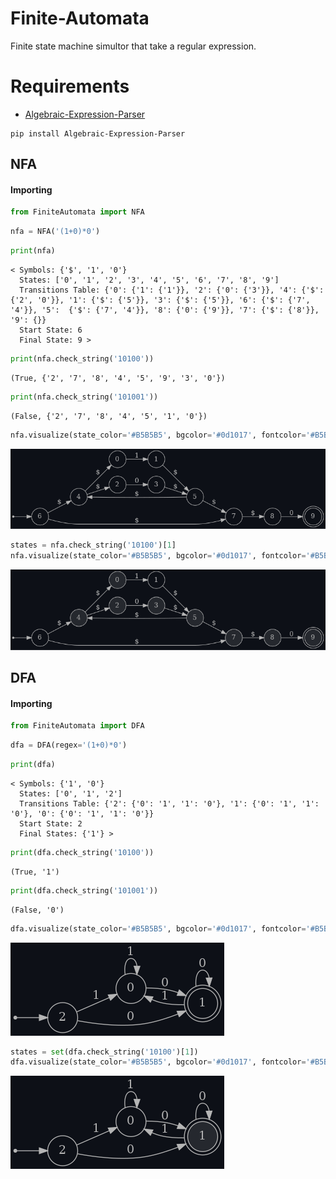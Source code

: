 # Finite-Automata
Finite state machine simultor that take a regular expression.

# Requirements
- [Algebraic-Expression-Parser](https://github.com/mohamedsalahh/Algebraic-Expression-Parser)

```
pip install Algebraic-Expression-Parser
```

## NFA
#### Importing
```python
from FiniteAutomata import NFA
```

```python
nfa = NFA('(1+0)*0')
```

```python
print(nfa)
```
```text
< Symbols: {'$', '1', '0'}
  States: ['0', '1', '2', '3', '4', '5', '6', '7', '8', '9']
  Transitions Table: {'0': {'1': {'1'}}, '2': {'0': {'3'}}, '4': {'$': {'2', '0'}}, '1': {'$': {'5'}}, '3': {'$': {'5'}}, '6': {'$': {'7', '4'}}, '5':  {'$': {'7', '4'}}, '8': {'0': {'9'}}, '7': {'$': {'8'}}, '9': {}}
  Start State: 6
  Final State: 9 >
```

```python
print(nfa.check_string('10100'))
```
```text
(True, {'2', '7', '8', '4', '5', '9', '3', '0'})
```

```python
print(nfa.check_string('101001'))
```
```text
(False, {'2', '7', '8', '4', '5', '1', '0'})
```

```python
nfa.visualize(state_color='#B5B5B5', bgcolor='#0d1017', fontcolor='#B5B5B5', arrow_color='#B5B5B5')
```
![](https://github.com/mohamedsalahh/Finite-Automata/blob/main/nfa-graph.png "NFA")

```python
states = nfa.check_string('10100')[1]
nfa.visualize(state_color='#B5B5B5', bgcolor='#0d1017', fontcolor='#B5B5B5', arrow_color='#B5B5B5', subgroup_states=states, subgroup_color='#25282e')
```
![](https://github.com/mohamedsalahh/Finite-Automata/blob/main/nfa-graph1.png "NFA")

## DFA
#### Importing
```python
from FiniteAutomata import DFA
```

```python
dfa = DFA(regex='(1+0)*0')
```

```python
print(dfa)
```
```text
< Symbols: {'1', '0'}
  States: ['0', '1', '2']
  Transitions Table: {'2': {'0': '1', '1': '0'}, '1': {'0': '1', '1': '0'}, '0': {'0': '1', '1': '0'}}
  Start State: 2
  Final States: {'1'} >
```

```python
print(dfa.check_string('10100'))
```
```text
(True, '1')
```

```python
print(dfa.check_string('101001'))
```
```text
(False, '0')
```

```python
dfa.visualize(state_color='#B5B5B5', bgcolor='#0d1017', fontcolor='#B5B5B5', arrow_color='#B5B5B5')
```
![](https://github.com/mohamedsalahh/Finite-Automata/blob/main/dfa-graph.png "DFA")

```python
states = set(dfa.check_string('10100')[1])
dfa.visualize(state_color='#B5B5B5', bgcolor='#0d1017', fontcolor='#B5B5B5', arrow_color='#B5B5B5', subgroup_states=states, subgroup_color='#25282e')
```
![](https://github.com/mohamedsalahh/Finite-Automata/blob/main/dfa-graph1.png "DFA")
